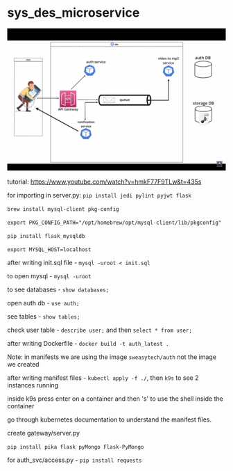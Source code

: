 # sys_des_microservice

![alt text](https://github.com/Kaustuv1234/sys_des_microservice/blob/main/diagram.png?raw=true)

tutorial: https://www.youtube.com/watch?v=hmkF77F9TLw&t=435s

for importing in server.py: ```pip install jedi pylint pyjwt flask ```

```brew install mysql-client pkg-config```

```export PKG_CONFIG_PATH="/opt/homebrew/opt/mysql-client/lib/pkgconfig"```

```pip install flask_mysqldb```

```export MYSQL_HOST=localhost```

after writing init.sql file - ```mysql -uroot < init.sql```

to open mysql - ```mysql -uroot```

to see databases - ```show databases;```

open auth db - ```use auth;```

see tables - ```show tables;```

check user table - ```describe user;``` and then ```select * from user;```


after writing Dockerfile - ```docker build -t auth_latest .```

Note: in manifests we are using the image ```sweasytech/auth``` not the image we created

after writing manifest files - ```kubectl apply -f ./```, then ```k9s``` to see 2 instances running

inside k9s press enter on a container and then 's' to use the shell inside the container

go through kubernetes documentation to understand the manifest files.

create gateway/server.py

```pip install pika flask pyMongo Flask-PyMongo```

for auth_svc/access.py - ```pip install requests```